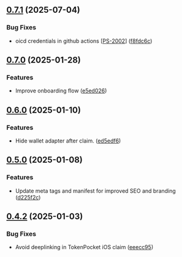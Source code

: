 ## [0.7.1](https://github.com/PassEntry/POW-Cards-Frontend/compare/v0.7.0...v0.7.1) (2025-07-04)


### Bug Fixes

* oicd credentials in github actions [[PS-2002](https://passentry.atlassian.net/browse/PS-2002)] ([f8fdc6c](https://github.com/PassEntry/POW-Cards-Frontend/commit/f8fdc6c58e04c3e27f846518a360f7d731528079))

## [0.7.0](https://github.com/PassEntry/POW-Cards-Frontend/compare/v0.6.0...v0.7.0) (2025-01-28)


### Features

* Improve onboarding flow ([e5ed026](https://github.com/PassEntry/POW-Cards-Frontend/commit/e5ed026c78299e8f67e6f4213e20bb63e63851db))

## [0.6.0](https://github.com/PassEntry/POW-Cards-Frontend/compare/v0.5.0...v0.6.0) (2025-01-10)


### Features

* Hide wallet adapter after claim. ([ed5edf6](https://github.com/PassEntry/POW-Cards-Frontend/commit/ed5edf6b4d4e94ff4b057e6097cad855c1746a32))

## [0.5.0](https://github.com/PassEntry/POW-Cards-Frontend/compare/v0.4.2...v0.5.0) (2025-01-08)


### Features

* Update meta tags and manifest for improved SEO and branding ([d225f2c](https://github.com/PassEntry/POW-Cards-Frontend/commit/d225f2c9757608fed67c1acf72162b2b1525858d))

## [0.4.2](https://github.com/PassEntry/POW-Cards-Frontend/compare/v0.4.1...v0.4.2) (2025-01-03)


### Bug Fixes

* Avoid deeplinking in TokenPocket iOS claim ([eeecc95](https://github.com/PassEntry/POW-Cards-Frontend/commit/eeecc95893f024ae69b6ad8d6a92010ee3400bb5))

